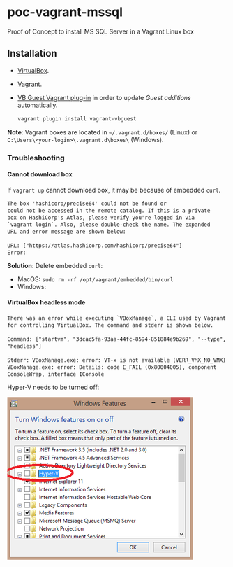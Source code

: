 # poc-vagrant-mssql

Proof of Concept to install MS SQL Server in a Vagrant Linux box

## Installation

- [VirtualBox](https://www.virtualbox.org/wiki/Downloads).
- [Vagrant](https://www.vagrantup.com/downloads.html).
- [VB Guest Vagrant plug-in](https://github.com/dotless-de/vagrant-vbguest) in order to update _Guest additions_ automatically.

    ```sh
    vagrant plugin install vagrant-vbguest
    ```

**Note**: Vagrant boxes are located in `~/.vagrant.d/boxes/` (Linux) or `C:\Users\<your-login>\.vagrant.d\boxes\` (Windows).

### Troubleshooting

#### Cannot download box

If `vagrant up` cannot download box, it may be because of embedded `curl`.


```
The box 'hashicorp/precise64' could not be found or
could not be accessed in the remote catalog. If this is a private
box on HashiCorp's Atlas, please verify you're logged in via
`vagrant login`. Also, please double-check the name. The expanded
URL and error message are shown below:

URL: ["https://atlas.hashicorp.com/hashicorp/precise64"]
Error:
```

**Solution**: Delete embedded `curl`:

- MacOS: `sudo rm -rf /opt/vagrant/embedded/bin/curl`
- Windows:

#### VirtualBox headless mode

```
There was an error while executing `VBoxManage`, a CLI used by Vagrant
for controlling VirtualBox. The command and stderr is shown below.

Command: ["startvm", "3dcac5fa-93aa-44fc-8594-851884e9b269", "--type", "headless"]

Stderr: VBoxManage.exe: error: VT-x is not available (VERR_VMX_NO_VMX)
VBoxManage.exe: error: Details: code E_FAIL (0x80004005), component ConsoleWrap, interface IConsole
```

Hyper-V needs to be turned off:

![Turn off Hyper-V feature](img/turn-off-hyper-v-feature.png)
